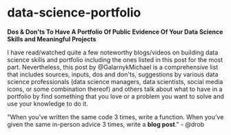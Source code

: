 # data-science-portfolio
**Dos & Don'ts To Have A Portfolio Of Public Evidence Of Your Data Science Skills and Meaningful Projects**



I have read/watched quite a few noteworthy blogs/videos on building data science skills and portfolio including the ones listed in this post for the most part. Nevertheless, this post by @GalarnykMichael is a comprehensive list that includes sources, inputs, dos and don'ts, suggestions by various data science professionals (data science managers, data scientists, social media icons, or some combination thereof) and others talk about what to have in a portfolio by find something that you love or a problem you want to solve and use your knowledge to do it.


"When you’ve written the same code 3 times, write a function. 
When you’ve given the same in-person advice 3 times, write a **blog post**." - @drob


